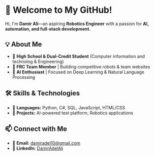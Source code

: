 # 🚀 Welcome to My GitHub!  

Hi, I'm **Damir Ali**—an aspiring **Robotics Engineer** with a passion for **AI, automation, and full-stack development.**  

## 💡 About Me  
- 🏫 **High School & Dual-Credit Student** (Computer information and technolog & Engineering)  
- 🤖 **FRC Team Member** | Building competitive robots & team websites  
- 🧠 **AI Enthusiast** | Focused on Deep Learning &  Natural Language Processing  

## 🛠️ Skills & Technologies  
- 🔹 **Languages:** Python, C#, SQL, JavaScript, HTML/CSS  
- 🔹 **Projects:** AI-powered test platform, Robotics applications  

## 📫 Connect with Me  
- 📧 **Email:** [damiradel10@gmail.com](mailto:damiradel10@gmail.com)  
- 💼 **LinkedIn:** [DamirAdelAli](https://linkedin.com/in/DamirAdelAli)  
